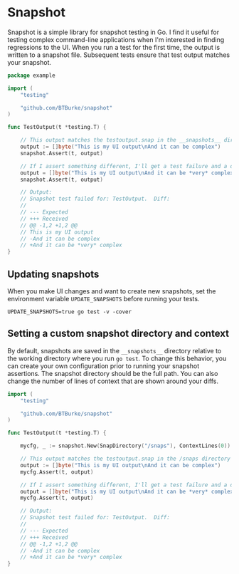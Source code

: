 # Snapshot

Snapshot is a simple library for snapshot testing in Go.  I find it useful for testing complex command-line applications when I'm interested in finding regressions to the UI.  When you run a test for the first time, the output is written to a snapshot file.  Subsequent tests ensure that test output matches your snapshot.

```go
package example

import (
	"testing"

	"github.com/BTBurke/snapshot"
)

func TestOutput(t *testing.T) {

	// This output matches the testoutput.snap in the __snapshots__ directory
	output := []byte("This is my UI output\nAnd it can be complex")
	snapshot.Assert(t, output)

	// If I assert something different, I'll get a test failure and a diff of what changed
	output = []byte("This is my UI output\nAnd it can be *very* complex")
	snapshot.Assert(t, output)

	// Output:
	// Snapshot test failed for: TestOutput.  Diff:
	//
	// --- Expected
	// +++ Received
	// @@ -1,2 +1,2 @@
	// This is my UI output
	// -And it can be complex
	// +And it can be *very* complex
}
```

## Updating snapshots

When you make UI changes and want to create new snapshots, set the environment variable `UPDATE_SNAPSHOTS` before running your tests.

```
UPDATE_SNAPSHOTS=true go test -v -cover
```

## Setting a custom snapshot directory and context

By default, snapshots are saved in the `__snapshots__` directory relative to the working directory where you run `go test`.  To change this behavior, you can create your own configuration prior to running your snapshot assertions.  The snapshot directory should be the full path.  You can also change the number of lines of context that are shown around your diffs.

```go
import (
	"testing"

	"github.com/BTBurke/snapshot"
)

func TestOutput(t *testing.T) {

    mycfg, _ := snapshot.New(SnapDirectory("/snaps"), ContextLines(0))

	// This output matches the testoutput.snap in the /snaps directory
	output := []byte("This is my UI output\nAnd it can be complex")
	mycfg.Assert(t, output)

	// If I assert something different, I'll get a test failure and a diff of what changed
	output = []byte("This is my UI output\nAnd it can be *very* complex")
	mycfg.Assert(t, output)

	// Output:
	// Snapshot test failed for: TestOutput.  Diff:
	//
	// --- Expected
	// +++ Received
	// @@ -1,2 +1,2 @@
	// -And it can be complex
	// +And it can be *very* complex
}
```